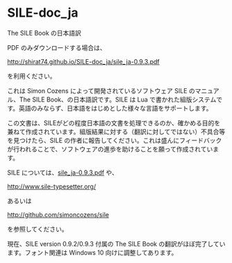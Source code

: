 # SILE-doc_ja
The SILE Book の日本語訳

PDF のみダウンロードする場合は、

  http://shirat74.github.io/SILE-doc_ja/sile_ja-0.9.3.pdf

を利用ください。

これは Simon Cozens によって開発されているソフトウェア SILE のマニュアル、The SILE Book、の日本語訳です。SILE は Lua で書かれた組版システムです。英語のみならず、日本語をはじめとした様々な言語をサポートします。

この文書は、SILEがどの程度日本語の文書を処理できるのか、確かめる目的を兼ねて作成されています。組版結果に対する（翻訳に対してではない）不具合等を見つけたら、SILE の作者に報告してください。これは盛んにフィードバックが行われることで、ソフトウェアの進歩を助けることを願って作成されています。

SILE については、[sile_ja-0.9.3.pdf](http://shirat74.github.io/SILE-doc_ja/sile_ja-0.9.3.pdf) や、
 
  http://www.sile-typesetter.org/

あるいは

  http://github.com/simoncozens/sile

を参照してください。

現在、SILE version 0.9.2/0.9.3 付属の The SILE Book の翻訳がほぼ完了しています。フォント関連は Windows 10 向けに調整してあります。

